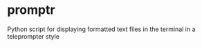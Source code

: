 # promptr
Python script for displaying formatted text files in the terminal in a teleprompter style
